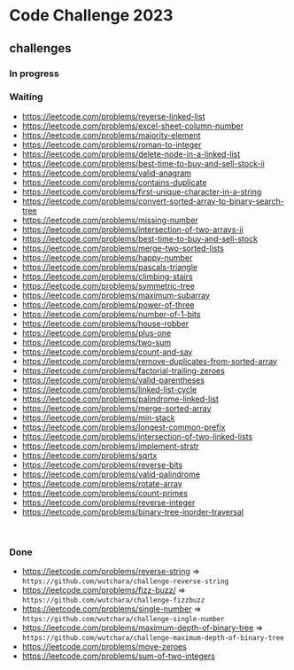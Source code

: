 # Code Challenge 2023

## challenges

### In progress


### Waiting
- https://leetcode.com/problems/reverse-linked-list
- https://leetcode.com/problems/excel-sheet-column-number
- https://leetcode.com/problems/majority-element
- https://leetcode.com/problems/roman-to-integer
- https://leetcode.com/problems/delete-node-in-a-linked-list
- https://leetcode.com/problems/best-time-to-buy-and-sell-stock-ii
- https://leetcode.com/problems/valid-anagram
- https://leetcode.com/problems/contains-duplicate
- https://leetcode.com/problems/first-unique-character-in-a-string
- https://leetcode.com/problems/convert-sorted-array-to-binary-search-tree
- https://leetcode.com/problems/missing-number
- https://leetcode.com/problems/intersection-of-two-arrays-ii
- https://leetcode.com/problems/best-time-to-buy-and-sell-stock
- https://leetcode.com/problems/merge-two-sorted-lists
- https://leetcode.com/problems/happy-number
- https://leetcode.com/problems/pascals-triangle
- https://leetcode.com/problems/climbing-stairs
- https://leetcode.com/problems/symmetric-tree
- https://leetcode.com/problems/maximum-subarray
- https://leetcode.com/problems/power-of-three
- https://leetcode.com/problems/number-of-1-bits
- https://leetcode.com/problems/house-robber
- https://leetcode.com/problems/plus-one
- https://leetcode.com/problems/two-sum
- https://leetcode.com/problems/count-and-say
- https://leetcode.com/problems/remove-duplicates-from-sorted-array
- https://leetcode.com/problems/factorial-trailing-zeroes
- https://leetcode.com/problems/valid-parentheses
- https://leetcode.com/problems/linked-list-cycle
- https://leetcode.com/problems/palindrome-linked-list
- https://leetcode.com/problems/merge-sorted-array
- https://leetcode.com/problems/min-stack
- https://leetcode.com/problems/longest-common-prefix
- https://leetcode.com/problems/intersection-of-two-linked-lists
- https://leetcode.com/problems/implement-strstr
- https://leetcode.com/problems/sqrtx
- https://leetcode.com/problems/reverse-bits
- https://leetcode.com/problems/valid-palindrome
- https://leetcode.com/problems/rotate-array
- https://leetcode.com/problems/count-primes
- https://leetcode.com/problems/reverse-integer
- https://leetcode.com/problems/binary-tree-inorder-traversal

<br />

### Done
- https://leetcode.com/problems/reverse-string => `https://github.com/wutchara/challenge-reverse-string`
- https://leetcode.com/problems/fizz-buzz/ => `https://github.com/wutchara/challenge-fizzbuzz`
- https://leetcode.com/problems/single-number => `https://github.com/wutchara/challenge-single-number`
- https://leetcode.com/problems/maximum-depth-of-binary-tree => `https://github.com/wutchara/challenge-maximum-depth-of-binary-tree`
- https://leetcode.com/problems/move-zeroes
- https://leetcode.com/problems/sum-of-two-integers
